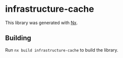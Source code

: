 # infrastructure-cache

This library was generated with [Nx](https://nx.dev).

## Building

Run `nx build infrastructure-cache` to build the library.
